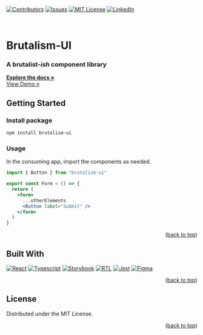 <a name="readme-top"></a>

[![Contributors][contributors-shield]][contributors-url]
[![Issues][issues-shield]][issues-url]
[![MIT License][license-shield]][license-url]
[![LinkedIn][linkedin-shield]][linkedin-url]

<br />

<h1>Brutalism-UI</h1>
<h3>A brutalist-<em>ish</em> component library</h3>
<a href="#"><strong>Explore the docs »</strong></a>
<br />
<a href="#">View Demo »</a>
<br />

## Getting Started

### Install package

```sh
npm install brutalism-ui
```

### Usage

In the consuming app, import the components as needed.

```jsx
import { Button } from "brutalism-ui"

export const Form = () => {
  return (
    <form>
      ...otherElements
      <Button label="Submit" />
    </form>
  )
}
```

<p align="right">(<a href="#readme-top">back to top</a>)</p>

## Built With

[![React][React.js]][React-url]
[![Typescript][Typescript]][Typescript-url]
[![Storybook][Storybook.js]][Storybook-url]
[![RTL][RTL]][RTL-url]
[![Jest][Jest]][Jest-url]
[![Figma][Figma]][Figma-url]

<p align="right">(<a href="#readme-top">back to top</a>)</p>

## License

Distributed under the MIT License.

<p align="right">(<a href="#readme-top">back to top</a>)</p>

[contributors-shield]: https://img.shields.io/github/contributors/recondesigns/brutalism-ui.svg?style=for-the-badge
[contributors-url]: https://github.com/recondesigns/
[issues-shield]: https://img.shields.io/github/issues/recondesigns/brutalism-ui.svg?style=for-the-badge
[issues-url]: https://github.com/recondesigns/brutalism-ui/issues
[license-shield]: https://img.shields.io/github/license/recondesigns/brutalism-ui.svg?style=for-the-badge
[license-url]: https://github.com/recondesigns/brutalism-ui/blob/main/LICENSE.txt
[linkedin-shield]: https://img.shields.io/badge/-LinkedIn-black.svg?style=for-the-badge&logo=linkedin&colorB=555
[linkedin-url]: https://www.linkedin.com/in/stedman/
[React.js]: https://img.shields.io/badge/React-20232A?style=for-the-badge&logo=react&logoColor=61DAFB
[React-url]: https://reactjs.org/
[Typescript]: https://img.shields.io/badge/TypeScript-007ACC?style=for-the-badge&logo=typescript&logoColor=white
[Typescript-url]: https://www.typescriptlang.org/
[Storybook.js]: https://img.shields.io/badge/storybook-FF4785?style=for-the-badge&logo=storybook&logoColor=white
[Storybook-url]: https://storybook.js.org/
[Jest]: https://img.shields.io/badge/Jest-C21325?style=for-the-badge&logo=jest&logoColor=white
[Jest-url]: https://jestjs.io/
[RTL]: https://img.shields.io/badge/testing%20library-323330?style=for-the-badge&logo=testing-library&logoColor=red
[RTL-url]: https://testing-library.com/docs/react-testing-library/intro/
[Figma]: https://img.shields.io/badge/Figma-F24E1E?style=for-the-badge&logo=figma&logoColor=white
[Figma-url]: https://www.figma.com/
